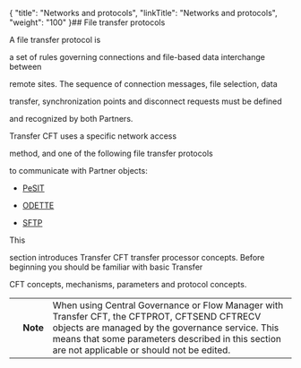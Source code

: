 {
    "title": "Networks and protocols",
    "linkTitle": "Networks and protocols",
    "weight": "100"
}## File transfer protocols

A file transfer protocol is
a set of rules governing connections and file-based data interchange between
remote sites. The sequence of connection messages, file selection, data
transfer, synchronization points and disconnect requests must be defined
and recognized by both Partners.

Transfer CFT uses a specific network access
method, and one of the following file transfer protocols
to communicate with Partner objects:

-   [PeSIT](about_pesit)
-   [ODETTE](start_here_odette)
-   [SFTP](sftp_intro)

This
section introduces Transfer CFT transfer processor concepts. Before beginning you should be familiar with basic Transfer
CFT concepts, mechanisms, parameters and protocol concepts.

<table data-cellpadding="0" data-cellspacing="0">
<tbody>
<tr class="odd">
<td data-valign="top"></td>
<td data-valign="top"><span><strong>Note</strong></span></td>
<td data-mc-autonum="&lt;b&gt;Note&lt;/b&gt;" data-valign="top">When using Central Governance or Flow Manager with <span>Transfer CFT</span>, the CFTPROT, CFTSEND CFTRECV objects are managed by the governance service. This means that some parameters described in this section are not applicable or should not be edited.</td>
</tr>
</tbody>
</table>
